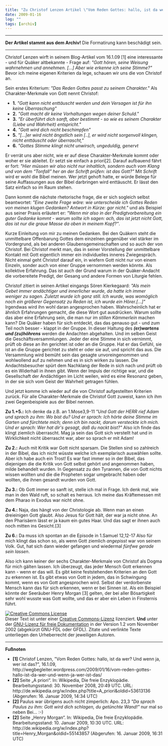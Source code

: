 ```yaml
---
title: "Zu Christof Lenzen Artikel \"Vom Reden Gottes: hallo, ist da wer? Und wenn ja, wer ist das?\""
date: 2009-01-16
log: ""
tags: [archiv]
---
```

<hr><b>Der Artikel stammt aus dem Archiv!</b> Die Formatirung kann beschädigt sein.<hr>
Christof Lenzen wirft in seinem Blog-Artikel vom 16.1.09 [1] eine interessante  - und für Quäker altbekannte - Frage auf: <i>"Gott hören, seine Weisung wahrnehmen und annehmen. [...] Aber wie erkenne ich seine Stimme?"</i>
<!--break-->
Bevor ich meine eigenen Kriterien da lege, schauen wir uns die von Christof an.

Sein erstes Kriterium: <i>"Das Reden Gottes passt zu seinem Charakter."</i> Als Charakter-Merkmale von Gott nennt Christof:
<ul>
<li> <b>1.</b> <i>"Gott kann nicht enttäuscht werden und dein Versagen ist für ihn keine Überraschung"</i></li>
<li> <b>2.</b> <i>"Gott macht dir keine Vorhaltungen wegen deiner Schuld."</i></li>
<li> <b>3.</b> <i>"Er überführt dich sanft, aber bestimmt - so wie es seinem Charakter (Liebe und Wahrheit) entspricht."</i></li>
<li> <b>4.</b> <i>"Gott wird dich nicht beschimpfen"</i></li>
<li> <b>5.</b> <i>"[...]er wird nicht ängstlich sein [..], er wird nicht sorgenvoll klingen, nicht enttäuscht oder überrascht,"</i></li>
<li> <b>6.</b> <i>"Gottes Stimme klingt nicht unwirsch, ungeduldig, genervt</i></li>
</ul>

Er verrät uns aber nicht, wie er auf diese Charakter-Merkmale kommt oder woher er sie ableitet. Er setzt sie einfach a priori[2]. Darauf aufbauend fährt er fort: <i>"Hier müssen wir also nicht nur inhaltlich, sondern auch vom Klang und von dem “Tonfall” her an der Schrift prüfen: ist das Gott?"</i> Mit <i>Schrift</i> wird er wohl die Bibel meinen. Wer jetzt gehoft hatte, er würde Belege für seine Auffassungen aus der Bibel darbringen wird enttäuscht. Er lässt den Satz einfach so im Raum stehen.

Dann kommt die nächste rhetorische frage, die er sich sogleich selbst beantwortet: <i>"Eine zweite Frage wäre: wie unterscheide ich Gottes Reden von meinen klugen Gedanken? Antwort in Kürze: gar nicht."</i> und als Beispiel aus seiner Praxis erläutert er: <i>"Wenn mir also in der Predigtvorbereitung ein guter Gedanke kommt - warum sollte ich sagen: ach, das ist jetzt nicht Gott, das ist nur die graue Masse da oben in meinem Kopf?"</i>. 

Kurze Einleitung von mir zu meinen Gedanken. Bei den Quäkern steht die unmittelbare Offenbarung Gottes dem einzelnen gegenüber viel stärker im Vordergrund, als bei anderen Glaubensgemeinschaften und so auch der von Christof. Bei Christof merkt man, das in seiner Vorstellung der unmittelbare Kontakt mit Gott eigentlich immer ein individuelles inneres Zwiegespräch. Nicht einmal geht Christof darauf ein, in wiefern Gott nicht nur von einem Einzeln, sonder auch von einer Gruppe vernommen werden könnte. Als kollektive Erfahrung. Das ist auch der Grund warum in der Quäker-Andacht die vorbereitete Predigt, der Gesang und andere Formen von Liturgie fehlen. 

Christof zitiert in seinen Artikel eingangs Sören Kierkegaard: <i>"Als mein Gebet immer andächtiger und innerlicher wurde, da hatte ich immer weniger zu sagen. Zuletzt wurde ich ganz still. Ich wurde, was womöglich noch ein größerer Gegensatz zu Reden ist, ich wurde ein Hörer.[...]"</i> Irgendwas wird ihn wohl daran angesprochen haben. Wahrscheinlich hat er ähnlich Erfahrungen gemacht, die diese Wort gut ausdrücken. Warum sollte das aber eine Erfahrung sein, die man nur im <i>stillen Kämmerlein</i> machen kann? Die Quäker haben für sich entdeckt, das das genauso gut - und zum Teil noch besser - klappt in der Gruppe. In dieser Haltung des <b><i>(er)wartens und (zu)höhrens</i></b> werden die Andachten abgehalten. Und im selben Geist die Geschäftsversammlungen. Jeder der eine Stimme in sich vernimmt, prüft ob diese an ihn gerichtet ist oder an die Gruppe. Hat er das Gefühl, sie ist an die Gruppe gerichtet zu steht er oder sie auf, und spricht das aus. Die Versammlung wird bemüht sein das gesagte unvoreingenommen und wohlwollend auf zu nehmen und es in sich wirken zu lassen. Die Andachtsbesucher spürt dem Nachklang der Rede in sich nach und prüft ob es ein Widerhall in ihnen gibt. Wenn der Impuls der richtige war, und die Gesellschaft der Andächtigen im Licht weilen, wird es eine Resonanz geben, in der sie sich vom Geist der Wahrheit getragen fühlen. 

Und jetzt komme ich wieder auf die von Christof aufgestellten Kriterien zurück. Für alle Charakter-Merkmale die Christof Gott zuweist, kann ich ihm zwei Gegenbeispiele aus der Bibel nennen. 

<b>Zu 1.+5.:</b> Ich denke da z.B. an 1.Mose3,9-11 <i>"Und Gott der HERR rief Adam und sprach zu ihm: Wo bist du? Und er sprach: Ich hörte deine Stimme im Garten und fürchtete mich; denn ich bin nackt, darum versteckte ich mich. Und er sprach: Wer hat dir's gesagt, daß du nackt bist?"</i> Also ich finde das klingt ziemlich überrascht. Mag ja sein das Gott sich verstellt hat und in Wirklichkeit nicht überrascht war, aber so sprach er mit Adam! 

<b>Zu 2.:</b> Auch mit Kritik war Gott nicht sparsam. Die Stellen sind so zahlreich in der Bibel, das ich nicht wüsste welche ich exemplarisch auswählen sollte. Aber ich habe auch ein Trost! Es war fast immer so in der Bibel, das diejenigen die die Kritik von Gott selbst gehört und angenommen haben, milde behandelt wurden. In Gegensatz zu den Tyrannen, die von Gott nichts wissen wollten und die die Propheten sogar umgebracht haben oder wollten, die ihnen gesandt wurden von Gott. 

<b>Zu 3.:</b> Ob Gott immer so sanft ist, stelle ich mal in Frage. Ich denk mal, wie man in den Wald ruft, so schalt es herraus. Ich meine das Kräftemessen mit dem Pharao in Exodus war nicht ohne.

<b>Zu 4.:</b> Naja, das hängt von der Christologie ab. Wenn man an einen dreieinigen Gott glaubt. Also Jesus für Gott hält, der war ja nicht ohne. An den Pharisäern lässt er ja kaum ein gutes Haar. Und das sagt er ihnen auch noch mitten ins Gesicht.[3]

<b>Zu 6.:</b> Da muss ich spontan an die Episode in 1.Samuel 12,12-17 Also für mich klingt das schon so, als wenn Gott ziemlich <i>angepisst</i> war von seinem Volk. Gut, hat sich dann wieder gefangen und wiedermal <i>fünfwe gerade sein lassen</i>.

Also ich kann keiner der sechs Charakter-Merkmale von Christof als Dogma für mich gälten lassen. Ich überzeugt, das jeder Mensch Gott erkennen kann - wenn er das will. Es gibt keine feststehenden Kriterien an den Gott zu erkennen ist. Es gibt etwas von Gott in jedem, das in Schwingung kommt, wenn es von Gott angesprochen wird. Selbst der verdorbenste Mensch kann das für sich erkennen, wenn er bei Sinnen ist. Als ein Beispiel könnte der Seeräuber  Henry Morgan [3] gelten, der bei aller Bösartigkeit sehr wohl wusste was Gott wollte, und das er aber ein Leben in Finsternis führt.

<a rel="license" href="http://creativecommons.org/licenses/by-sa/3.0/de/"><img alt="Creative Commons License" style="border-width:0" src="http://i.creativecommons.org/l/by-sa/3.0/de/88x31.png" /></a><br />Dieser <span xmlns:dc="http://purl.org/dc/elements/1.1/" href="http://purl.org/dc/dcmitype/Text" rel="dc:type">Text</span> ist unter einer <a rel="license" href="http://creativecommons.org/licenses/by-sa/3.0/de/">Creative Commons-Lizenz</a> lizenziert. <b>Und</b> unter der <a href="http://de.wikipedia.org/wiki/GFDL">GNU-Lizenz für freie Dokumentation</a> in der Version 1.2 vom November 2002 (abgekürzt GNU-FDL oder GFDL). Zitate und verlinkte Texte unterliegen den Urheberrecht der jeweiligen Autoren.
<hr>
<b>Fußnoten</b>
<ul>
<li> <b>[1]</b> Christof Lenzen, "Vom Reden Gottes: hallo, ist da wer? Und wenn ja, wer ist das?", 16.1.09, http://wegbegleiter.wordpress.com/2009/01/16/vom-reden-gottes-hallo-ist-da-wer-und-wenn-ja-wer-ist-das/ </li>
<li> <b>[2]</b> Seite „A priori“. In: Wikipedia, Die freie Enzyklopädie. Bearbeitungsstand: 30. November 2008, 20:49 UTC. URL: http://de.wikipedia.org/w/index.php?title=A_priori&oldid=53613136 (Abgerufen: 16. Januar 2009, 14:34 UTC)  </li>
<li> <b>[2]</b> Paulus war übrigens auch nicht zimperlich: Apo. 23,3 <i>"Da sprach Paulus zu ihm: Gott wird dich schlagen, du getünchte Wand!"</i> nur mal so neben Bei... :-) </li>
<li> <b>[2]</b> Seite „Henry Morgan“. In: Wikipedia, Die freie Enzyklopädie. Bearbeitungsstand: 10. Januar 2009, 10:30 UTC. URL: http://de.wikipedia.org/w/index.php?title=Henry_Morgan&oldid=55143857 (Abgerufen: 16. Januar 2009, 16:31 UTC) </li>
</ul>

